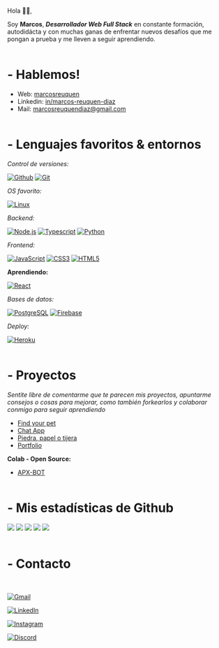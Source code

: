<br>
Hola 👋🏻,

Soy **Marcos**, _**Desarrollador Web Full Stack**_ en constante formación,
autodidácta y con muchas ganas de enfrentar nuevos
desafíos que me pongan a prueba y me lleven a seguir
aprendiendo.
<br>
<br>

# - Hablemos!

- Web: [marcosreuquen][7]
- Linkedin: [in/marcos-reuquen-diaz][2]
- Mail: [marcosreuquendiaz@gmail.com][3]
  <br>
  <br>

# - Lenguajes favoritos & entornos

_Control de versiones:_

[![Github](https://img.shields.io/badge/Github--333.svg?logo=github&logoWidth=20)](https://github.com/marcosreuquen)
[![Git](https://img.shields.io/badge/Git--critical.svg?logo=git&logoWidth=20)](https://github.com/marcosreuquen)

_OS favorito:_

[![Linux](https://img.shields.io/badge/Linux--important.svg?logo=linux&logoWidth=20)](https://github.com/marcosreuquen)

_Backend:_

[![Node.js](https://img.shields.io/badge/Node.js--brightgreen.svg?logo=Node.js&logoWidth=20)](https://github.com/Marcosreuquen?tab=repositories&q=&type=&language=javascript&language=typescript)
[![Typescript](https://img.shields.io/badge/TypeScript--blue.svg?logo=typescript&logoWidth=20)](https://github.com/Marcosreuquen?tab=repositories&q=&type=&language=typescript)
[![Python](https://img.shields.io/badge/Python--blueviolet.svg?logo=python&logoWidth=20)](https://github.com/Marcosreuquen?tab=repositories&q=&type=&language=python)

_Frontend:_

[![JavaScript](https://img.shields.io/badge/JavaScript--yellow.svg?logo=javaScript&logoWidth=20)](https://github.com/Marcosreuquen?tab=repositories&q=&type=&language=javascript)
[![CSS3](https://img.shields.io/badge/CSS3--informational.svg?logo=CSS3&logoWidth=20)](https://github.com/Marcosreuquen?tab=repositories&q=&type=&language=css)
[![HTML5](https://img.shields.io/badge/HTML5--critical.svg?logo=HTML5&logoWidth=20)](https://github.com/Marcosreuquen?tab=repositories&q=&type=&language=html)

**Aprendiendo:**

[![React](https://img.shields.io/badge/React--blue.svg?logo=React&logoWidth=20)](https://github.com/Marcosreuquen?tab=repositories&q=&type=&language=React)

_Bases de datos:_

[![PostgreSQL](https://img.shields.io/badge/PostgreSQL--blue.svg?logo=PostgreSQL&logoWidth=20)](https://github.com/Marcosreuquen)
[![Firebase](https://img.shields.io/badge/Firebase--yellow.svg?logo=Firebase&logoWidth=20)](https://github.com/Marcosreuquen)

_Deploy:_

[![Heroku](https://img.shields.io/badge/Heroku--blueviolet.svg?logo=Heroku&logoWidth=20)](https://github.com/Marcosreuquen)
<br>
<br>

# - Proyectos

_Sentite libre de comentarme que te parecen mis proyectos, apuntarme consejos o cosas para mejorar, como también forkearlos y colaborar conmigo para seguir aprendiendo_

- [Find your pet](https://pets-app-mr.herokuapp.com/)
- [Chat App](https://chat-app-mr.herokuapp.com/)
- [Piedra, papel o tijera](https://marcosreuquen.github.io/apx-desafio-m5/)
- [Portfolio](https://marcosreuquen.github.io/apx-desafio-m4)

**Colab - Open Source:**

- [APX-BOT](https://github.com/apx-bot-team/apx-bot)
  <br>
  <br>

# - Mis estadísticas de Github

![](https://github-profile-summary-cards.vercel.app/api/cards/profile-details?username=marcosreuquen&theme=dracula)
![](https://github-profile-summary-cards.vercel.app/api/cards/repos-per-language?username=marcosreuquen&theme=dracula)
![](https://github-profile-summary-cards.vercel.app/api/cards/most-commit-language?username=marcosreuquen&theme=dracula)
![](https://github-profile-summary-cards.vercel.app/api/cards/stats?username=marcosreuquen&theme=dracula)
![](https://github-profile-summary-cards.vercel.app/api/cards/productive-time?username=marcosreuquen&theme=dracula)
<br>
<br>

# - Contacto

<br>

<a href="mailto:marcosreuquendiaz@gmail.com" target="_blank"><img alt="Gmail" src="https://img.shields.io/badge/Gmail-D14836?style=for-the-badge&logo=gmail&logoColor=white" /></a>

<a href="https://www.linkedin.com/in/marcos-reuquen-diaz" target="_blank"><img alt="LinkedIn" src="https://img.shields.io/badge/linkedin-%230077B5.svg?&style=for-the-badge&logo=linkedin&logoColor=white" /></a>

<a href="https://www.linkedin.com/in/marcos-reuquen-diaz" target="_blank"><img alt="Instagram" src="https://img.shields.io/badge/instagram-D14836.svg?&style=for-the-badge&logo=instagram&logoColor=white" /></a>

<a href="https://discord.com/invite/marcosreuquen#6569" target="_blank"><img alt="Discord" src="https://img.shields.io/badge/discord-7389D8.svg?&style=for-the-badge&logo=discord&logoColor=white" /></a>

[1]: https://github.com/Marcosreuquen
[2]: https://www.linkedin.com/in/marcos-reuquen-diaz
[3]: mailto:marcosreuquendiaz@gmail.com
[4]: https://www.instagram.com/marcosreuquen
[6]: https://apx.school
[7]: https://marcosreuquen.github.io/apx-desafio-m4
